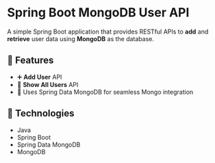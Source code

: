 # Spring Boot MongoDB User API

A simple Spring Boot application that provides RESTful APIs to **add** and **retrieve** user data using **MongoDB** as the database.

## 🔧 Features

- ➕ **Add User** API
- 👀 **Show All Users** API
- 🌱 Uses Spring Data MongoDB for seamless Mongo integration

## 🚀 Technologies

- Java
- Spring Boot
- Spring Data MongoDB
- MongoDB


